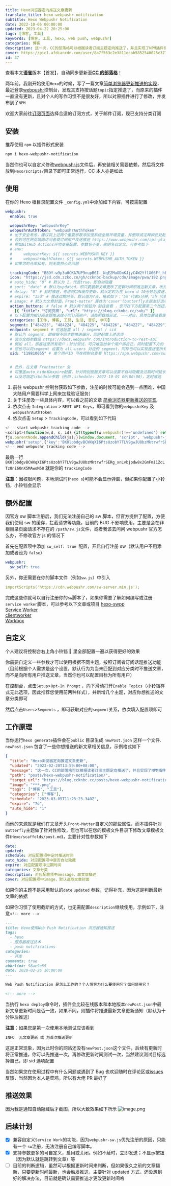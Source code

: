```yaml
---
title: Hexo浏览器定向推送文章更新
translate_title: hexo-webpushr-notification
subtitle: Hexo Webpushr Notification
date: 2022-10-05 00:00:00
updated: 2023-04-22 20:25:00
tags: [博客, 工具]
keywords: [博客, 工具, hexo, web push, webpushr]
categories: 博客
description: 这一次，CC的部落格可以根据读者订阅主题定向推送了，并且实现了NPM插件化
cover: https://pic1.afdiancdn.com/user/8a7f563c2e3811ecab5852540025c377/common/d2a947d48815ed24936a919873b97841_w1366_h768_s31.png
id: 37
---
```


查看本文[**语雀**](https://www.yuque.com/ccknbc/blog/37/)版本【首发】，自动同步更新至[**CC 的部落格**](https://blog.ccknbc.cc/posts/hexo-webpushr-notification/)！

两年前，我刚开始使用`Hexo`的时候，写了一篇文章[简单浏览器更新推送的实现](https://blog.ccknbc.cc/posts/implementation-of-simple-browser-update-push/)，最近登录[webpushr](https://www.webpushr.com/)控制台，发现其支持按话题`topic`指定推送了，而原来的插件一直没有更新，且对个人的写作习惯不是很友好，所以对原插件进行了修改，并发布到了`NPM`

欢迎大家前往[订阅页面](/sub)选择合适的订阅方式，关于邮件订阅，现已支持分类订阅

## 安装

推荐使用 `npm` 以插件形式安装

```bash
npm i hexo-webpushr-notification
```

当然你也可以自定义修改[webpushr.js](https://github.com/Rock-Candy-Tea/hexo-webpushr-notification/blob/main/webpushr.js)文件后，再安装相关需要依赖，然后将文件放到`Hexo/scripts/`目录下即可正常运行，CC 本人亦是如此

## 使用

在你的 Hexo 根目录配置文件 `_config.yml`中添加如下内容，可按需配置

```yaml
webpushr:
  enable: true

  webpushrKey: "webpushrKey"
  webpushrAuthToken: "webpushrAuthToken"
  # 出于安全考虑，建议将上述两个重要参数添加至系统全局环境变量，并删除或注释掉此处配置
  # 否则可在网页端向访问者或订阅用户发送推送 https://www.webpushr.com/api-playground
  # 例如GitHub Actions环境变量配置，参数名不变，密钥名自定义，可参考如下
  # env:
  #     webpushrKey: ${{ secrets.WEBPUSHR_KEY }}
  #     webpushrAuthToken: ${{ secrets.WEBPUSHR_AUTH_TOKEN }}
  # 如果您的仓库私有，则无需担心此问题

  trackingCode: "BB9Y-w9p3u0CKA7UP9nupB6I-_NqE2MuODmKJjyC4W2YflX06Ff_hEhrNJfonrut5l6gCa28gC83q2OII7Qv-oA"
  icon: "https://jsd.cdn.zzko.cn/gh/ccknbc-backup/cdn/image/pwa/192.png" # 必须为192*192 png图片
  # auto_hide: "0" # 默认为 1，代表true，即自动隐藏
  # sort: "date" # 默认为updated，即只要最新文章更改了更新时间即推送新文章，改为date即文章第一次发布时间
  # delay: "0" # 延时推送，考虑到CDN缓存更新，默认定时为在 hexo d 10分钟后推送，单位为分钟（最短延时为5分钟，设置 0 则会立即推送）
  # expire: "15d" # 推送过期时长，默认值为7天，格式如下：'5m'代表5分钟,'5h'代表5小时, '5d'代表5天.
  # image: # 默认为文章封面，Front-matter 属性为'cover'(butterfly主题友好选项)，如果您没有定义默认封面或此属性，请在这里设置默认image
  action_buttons: # false # 默认两个按钮为 前往查看 ，您可在下方配置第二个按钮，或者设为 false 不显示按钮（因为隐藏按钮即为文章链接）
    [{ "title": "订阅页面", "url": "https://blog.ccknbc.cc/sub/" }]
  # 以下配置为按订阅主题推送给不同订阅用户，请按照数组形式，一一对应，具体位置请看使用文档
  categories: [工作, 博客, 工具, 生活, 音乐, 学习]
  segment: ["484223", "484224", "484225", "484226", "484227", "484229"]
  endpoint: segment # 可选配置 all / segment / sid
  # 默认为 segment，即根据不同主题推送细分，同时配置上述选项
  # 官方文档参数见 https://docs.webpushr.com/introduction-to-rest-api
  # 例如 all，即推送至所有用户；针对测试，可只推送给单个用户即自己，同时配置下方的 sid 选项
  # 您也可以将segment 设置为 all-users 对应的 segment，同样也可以实现推送至所有用户
  sid: "119810055" # 单个用户ID 可在控制台查看 https://app.webpushr.com/subscribers，但建议您在测试完毕后注释此选项，以免打扰您


  # 此外，在文章 Frontmatter 处
  # 可覆盖auto_hide和expire配置，针对特别提醒文章可以设置不自动隐藏及过期时间延长等操作
  # 以及可指定schedule参数（例如：schedule: 2022-10-01 00:00:00），定时推送
```

1. 前往 webpushr 控制台获取如下参数，注册的时候可能会遇到一点困难，中国大陆用户需要科学上网来加载验证服务）
2. 关于注册及一些具体内容，可以看之前的文章 [简单浏览器更新推送的实现](https://blog.ccknbc.cc/posts/implementation-of-simple-browser-update-push/)
3. 依次点击 `Integration` > `REST API Keys`，即可看到你的`webpushrKey` 及 `webpushrAuthToken`
4. 依次点击 `Setup` > `TrackingCode`，可以看到如下代码

```javascript
<!-- start webpushr tracking code -->
<script>(function(w,d, s, id) {if(typeof(w.webpushr)!=='undefined') return;w.webpushr=w.webpushr||function(){(w.webpushr.q=w.webpushr.q||[]).push(arguments)};var js, fjs = d.getElementsByTagName(s)[0];js = d.createElement(s); js.id = id;js.async=1;js.src = "https://cdn.webpushr.com/app.min.js";
fjs.parentNode.appendChild(js);}(window,document, 'script', 'webpushr-jssdk'));
webpushr('setup',{'key':'BKOlpbdgvBCWXqXI6PtsUzobY7TLV9gwJU8bzMktrwfrSERg_xnLvbjpdw8x2GmFmi1ZcLTz0ni6OnX5MAwoM58' });</script>
<!-- end webpushr tracking code -->
```

最后一行`BKOlpbdgvBCWXqXI6PtsUzobY7TLV9gwJU8bzMktrwfrSERg_xnLvbjpdw8x2GmFmi1ZcLTz0ni6OnX5MAwoM58` 就是你的 `trackingCode`

**注意**：因权限问题，本地测试时(`hexo s`)可能不会显示弹窗，但如果你配置了小铃铛，小铃铛会显示

## 额外配置

因官方 sw 脚本注册后，我们无法注册自己的 sw 脚本，但官方提供了配置，方便我们使用 sw 的缓存，拦截请求等功能，目前的 BUG 不影响使用，主要是会在非根目录页面请求不存在的 `/path/sw.js`文件，或者我该去问问 webpushr 官方怎么办，不修改官方 js 的情况下

首先在配置项中添加 `sw_self: true `配置，开启自行注册 sw（默认用户不用添加或者设为 `false`）

```yaml
webpushr:
  sw_self: true
```

另外，你还需要在你的脚本文件（例如`sw.js`）中引入

```yaml
importScripts('https://cdn.webpushr.com/sw-server.min.js');
```

完成这些你就可以自行注册你的`sw`脚本了，如果你需要了解如何编写或注册`service worker`脚本，可以参考以下文章或项目
[hexo-swpp](https://kmar.top/posts/73014407/)  
[Service Worker](https://blog.cyfan.top/p/c0af86bb.html)  
[clientworker](https://clientworker.js.org/)  
[Workbox](https://github.com/GoogleChrome/workbox)

## 自定义

个人建议将控制台右上角小铃铛 🔔 里全部配置一遍以获得更好的效果

你需要自定义一些参数才可以使用根据不同主题，按照订阅者订阅话题推送功能（目前根据个人需求是这个设置，默认行为为当未匹配到对应分类时不推送文章，而不是向所有用户推送文章，当然你也可以配置目标为所有用户）

在控制台，点击`Setup`>`Opt-In Prompt` ，向下滑动打开`Enable Topics`（小铃铛样式无此选项，因此推荐您使用前两种样式），并新增几个主题，对应你想推送的文章分类即可

然后点击`Users`>`Segments` ，即可获取对应的`segment`关系，依次填入配置项即可

## 工作原理

当你运行`hexo generate`插件会在`public` 目录生成 `newPost.json` 这样一个文件. `newPost.json` 包含了一些你想推送的新文章相关信息，示例格式如下

```json
{
  "title": "Hexo浏览器定向推送文章更新",
  "updated": "2023-02-20T13:59:00+08:00",
  "message": "这一次，CC的部落格可以根据读者订阅主题定向推送了，并且实现了NPM插件化",
  "path": "posts/hexo-webpushr-notification/",
  "target_url": "https://blog.ccknbc.cc/posts/hexo-webpushr-notification/",
  "image": "***.png",
  "tags": ["博客", "工具"],
  "categories": ["博客"],
  "schedule": "2023-03-05T11:23:23.340Z",
  "expire": "7d",
  "auto_hide": "1"
}
```

而他的来源就是我们在文章开头`Front-Matter`自定义的那些属性，而本插件针对`Butterfly`主题做了针对性修改，您也可以在您的模板文件目录下修改文章模板文件(`Hexo/scaffolds/post.md`)，主要针对性参数如下

```yaml
date:
updated:
schedule: 对应配置项中定时推送时间
auto_hide: 对应配置项中是否自动隐藏
expire: 对应配置项中过期时间
categories: 文章分类
description: 对应配置项中message，即文章描述
cover: 对应配置项中image，默认选取文章封面
```

如果你的主题不是采用默认的`date` `updated` 参数，记得补充，因为这是判断最新文章的依据

如果你习惯了使用截断的方式，也无需配置`description`继续使用，示例如下，注意`<!-- more -->`

```markdown
---
title: Hexo使用Web Push Notification 浏览器通知推送
tags:
  - hexo
  - 服务器推送技术
  - push notifications
categories:
  - 开发
comments: true
abbrlink: 98ae9e55
date: 2020-02-26 10:00:00
---

Web Push Notification 是怎么工作的？个人博客为什么要使用它？如何使用它？

<!-- more -->
```

当执行 `hexo deploy`命令时，插件会比较在线版本和本地版本`newPost.json`中最新文章更新时间是否一致，如果不同，则插件将推送最新文章更新通知（默认为十分钟后推送）

**注意**：如果您是第一次使用本地测试应该看到

```bash
INFO  无文章更新 或 为首次推送更新
```

这是正常现象，因为此时你的网站还没有`newPost.json`这个文件，后续有更新时将正常推送，你可以先推送一次，再修改更新时间测试一次，当然建议测试目标选择自己，即 sid 选项配置

当然如果您在使用过程中有什么问题或遇到了 Bug 也欢迎随时在评论区或[issues](https://github.com/Rock-Candy-Tea/hexo-webpushr-notification/issues)反馈，当然因为本人是菜鸡，所以有大佬 PR 最好了

## 推送效果

因为我是通知自动隐藏后才截图，所以大致效果如下所示
![image.png](https://cdn.nlark.com/yuque/0/2022/png/8391407/1664951686275-f37cb76d-34f6-40ed-94c6-9bed130d0605.png#averageHue=%23bec0b3&clientId=ub7fa2e19-f596-4&errorMessage=unknown%20error&from=paste&height=402&id=u898a4c3c&name=image.png&originHeight=502&originWidth=412&originalType=binary&ratio=1&rotation=0&showTitle=false&size=165943&status=error&style=none&taskId=u3d6496ee-c850-4052-978a-8c49a9055ca&title=&width=329.6)

## 后续计划

- [x] 兼容自定义`Service Work`的功能，因为`webpushr-sw.js`优先注册的原因，只能有一个 `sw`注册，无法注册自己编写脚本。
- [x] 支持参数更多的可自定义，启用或关闭。例如不延时，立即发送；不显示按钮（因为默认就是跳转到文章）等
- [ ] 目前的判断逻辑，虽然可以根据更新时间来判断，但如果很久之前的文章翻新，只要更新时间最新，也会触发推送，主要针对 updated 方式，还没想到好的解决办法，目前就是确认需要推送才更改更新时间咯
